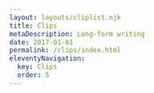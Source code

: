 ```yaml
---
layout: layouts/cliplist.njk
title: Clips
metaDescription: Long-form writing
date: 2017-01-01
permalink: /clips/index.html
eleventyNavigation:
  key: Clips
  order: 5
---
```


